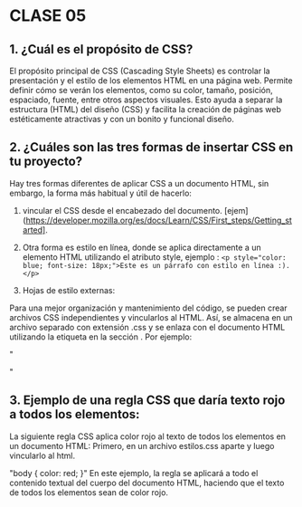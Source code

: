 # CLASE 05


## 1. ¿Cuál es el propósito de CSS?
El propósito principal de CSS (Cascading Style Sheets) es controlar la presentación y el estilo de los elementos HTML en una página web. Permite definir cómo se verán los elementos, como su color, tamaño, posición, espaciado, fuente, entre otros aspectos visuales. Esto ayuda a separar la estructura (HTML) del diseño (CSS) y facilita la creación de páginas web estéticamente atractivas y con un bonito y funcional diseño.

## 2. ¿Cuáles son las tres formas de insertar CSS en tu proyecto?

Hay tres formas diferentes de aplicar CSS a un documento HTML, sin embargo, la forma más habitual y útil de hacerlo: 
1. vincular el CSS desde el encabezado del documento.
 [ejem](https://developer.mozilla.org/es/docs/Learn/CSS/First_steps/Getting_started].

 2. Otra forma es estilo en línea, donde se aplica directamente a un elemento HTML utilizando el atributo style, ejemplo :
`<p style="color: blue; font-size: 18px;">Este es un párrafo con estilo en línea :).</p>`

3. Hojas de estilo externas:

Para una mejor organización y mantenimiento del código, se pueden crear archivos CSS independientes y vincularlos al HTML. Así, se almacena en un archivo separado con extensión .css y se enlaza con el documento HTML utilizando la etiqueta <link> en la sección <head>.
 Por ejemplo:
 
"<head>
  <link rel="stylesheet" href="estilos.css">
</head>"


## 3. Ejemplo de una regla CSS que daría texto rojo a todos los elementos:

La siguiente regla CSS aplica color rojo al texto de todos los elementos en un documento HTML:
Primero, en un archivo estilos.css aparte y luego vincularlo al html.

"body {
  color: red;
}"
En este ejemplo, la regla se aplicará a todo el contenido textual del cuerpo del documento HTML, haciendo que el texto de todos los elementos sean de color rojo.
